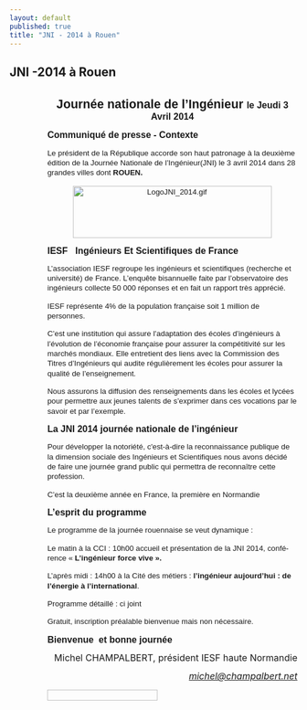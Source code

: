 ```yaml
---
layout: default
published: true
title: "JNI - 2014 à Rouen"
---
```


## JNI -2014 à Rouen

<body lang=FR link=blue vlink=purple style='tab-interval:35.4pt'>

<div class=WordSection1>

<p class=MsoNormal style='margin-top:0cm;margin-right:0cm;margin-bottom:0cm;
margin-left:63.8pt;margin-bottom:.0001pt;line-height:normal'><span
style='font-size:10.0pt;font-family:"Helvetica","sans-serif";mso-fareast-font-family:
"Times New Roman";mso-fareast-language:FR'><o:p>&nbsp;</o:p></span></p>

<p class=MsoNormal align=center style='margin-top:0cm;margin-right:0cm;
margin-bottom:0cm;margin-left:49.65pt;margin-bottom:.0001pt;text-align:center;
line-height:normal'><b><span style='font-size:16.0pt;font-family:"Arial","sans-serif";
mso-fareast-font-family:"Times New Roman";mso-fareast-language:FR'>Journ&eacute;e
nationale de l&#8217;Ing&eacute;nieur </span></b><b><span style='font-size:
12.0pt;font-family:"Arial","sans-serif";mso-fareast-font-family:"Times New Roman";
mso-fareast-language:FR'>le Jeudi 3 Avril 2014</span></b><b><span
style='font-size:16.0pt;font-family:"Arial","sans-serif";mso-fareast-font-family:
"Times New Roman";mso-fareast-language:FR'><o:p></o:p></span></b></p>

<p class=MsoNormal style='mso-margin-top-alt:auto;mso-margin-bottom-alt:auto;
margin-left:49.65pt;line-height:13.0pt'><b><span style='font-size:12.0pt;
font-family:"Arial","sans-serif";mso-fareast-font-family:"Times New Roman";
mso-fareast-language:FR'>Communiqu&eacute; de presse - Contexte<o:p></o:p></span></b></p>

<p class=MsoNormal style='mso-margin-top-alt:auto;mso-margin-bottom-alt:auto;
margin-left:49.65pt;line-height:13.0pt'><span style='font-size:10.0pt;
font-family:"Arial","sans-serif";mso-fareast-font-family:"Times New Roman";
mso-fareast-language:FR;mso-bidi-font-weight:bold'>Le pr&eacute;sident de la
R&eacute;publique accorde son haut patronage &agrave; la deuxi&egrave;me
&eacute;dition de la Journ&eacute;e Nationale de l&#8217;Ing&eacute;nieur(JNI)
le 3 avril 2014 dans 28 grandes villes dont <b>ROUEN.</b><o:p></o:p></span></p>

<p class=MsoNormal align=center style='mso-margin-top-alt:auto;mso-margin-bottom-alt:
auto;margin-left:49.65pt;text-align:center;line-height:13.0pt'><span
style='font-size:10.0pt;font-family:"Arial","sans-serif";mso-fareast-font-family:
"Times New Roman";mso-fareast-language:FR;mso-no-proof:yes'><!--[if gte vml 1]><v:shapetype
 id="_x0000_t75" coordsize="21600,21600" o:spt="75" o:preferrelative="t"
 path="m@4@5l@4@11@9@11@9@5xe" filled="f" stroked="f">
 <v:stroke joinstyle="miter"/>
 <v:formulas>
  <v:f eqn="if lineDrawn pixelLineWidth 0"/>
  <v:f eqn="sum @0 1 0"/>
  <v:f eqn="sum 0 0 @1"/>
  <v:f eqn="prod @2 1 2"/>
  <v:f eqn="prod @3 21600 pixelWidth"/>
  <v:f eqn="prod @3 21600 pixelHeight"/>
  <v:f eqn="sum @0 0 1"/>
  <v:f eqn="prod @6 1 2"/>
  <v:f eqn="prod @7 21600 pixelWidth"/>
  <v:f eqn="sum @8 21600 0"/>
  <v:f eqn="prod @7 21600 pixelHeight"/>
  <v:f eqn="sum @10 21600 0"/>
 </v:formulas>
 <v:path o:extrusionok="f" gradientshapeok="t" o:connecttype="rect"/>
 <o:lock v:ext="edit" aspectratio="t"/>
</v:shapetype><v:shape id="Image_x0020_1" o:spid="_x0000_i1026" type="#_x0000_t75"
 alt="LogoJNI_2014.gif" style='width:261pt;height:68.25pt;visibility:visible;
 mso-wrap-style:square'>
 <v:imagedata src="20140225JNIrouenjeudi3avril2014Communiquedepresse_fichiers/image001.gif"
  o:title="LogoJNI_2014"/>
</v:shape><![endif]--><![if !vml]><img width=348 height=91
src="20140225JNIrouenjeudi3avril2014Communiquedepresse_fichiers/image002.jpg"
alt="LogoJNI_2014.gif" v:shapes="Image_x0020_1"><![endif]></span><span
style='font-size:10.0pt;font-family:"Arial","sans-serif";mso-fareast-font-family:
"Times New Roman";mso-fareast-language:FR;mso-bidi-font-weight:bold'><o:p></o:p></span></p>

<p class=MsoNormal style='mso-margin-top-alt:auto;mso-margin-bottom-alt:auto;
margin-left:49.65pt;line-height:13.0pt'><b><span style='font-size:12.0pt;
font-family:"Arial","sans-serif";mso-fareast-font-family:"Times New Roman";
mso-fareast-language:FR'>IESF<span style='mso-spacerun:yes'>&nbsp;&nbsp;
</span>Ing&eacute;nieurs Et Scientifiques de France<o:p></o:p></span></b></p>

<p class=MsoNormal style='mso-margin-top-alt:auto;mso-margin-bottom-alt:auto;
margin-left:49.65pt;line-height:13.0pt'><span style='font-size:10.0pt;
font-family:"Arial","sans-serif";mso-fareast-font-family:"Times New Roman";
mso-fareast-language:FR;mso-bidi-font-weight:bold'>L&#8217;association IESF
regroupe les ing&eacute;nieurs et scientifiques (recherche et
universit&eacute;) de France. L&#8217;enqu&ecirc;te bisannuelle faite par
l&#8217;observatoire des ing&eacute;nieurs collecte 50&nbsp;000 r&eacute;ponses
et en fait un rapport tr&egrave;s appr&eacute;ci&eacute;.<o:p></o:p></span></p>

<p class=MsoNormal style='mso-margin-top-alt:auto;mso-margin-bottom-alt:auto;
margin-left:49.65pt;line-height:13.0pt'><span style='font-size:10.0pt;
font-family:"Arial","sans-serif";mso-fareast-font-family:"Times New Roman";
mso-fareast-language:FR;mso-bidi-font-weight:bold'>IESF repr&eacute;sente 4% de
la population fran&ccedil;aise soit 1 million de personnes.<o:p></o:p></span></p>

<p class=MsoNormal style='mso-margin-top-alt:auto;mso-margin-bottom-alt:auto;
margin-left:49.65pt;line-height:13.0pt'><span style='font-size:10.0pt;
font-family:"Arial","sans-serif";mso-fareast-font-family:"Times New Roman";
mso-fareast-language:FR;mso-bidi-font-weight:bold'>C&#8217;est une institution
qui assure l&#8217;adaptation des &eacute;coles d&#8217;ing&eacute;nieurs
&agrave; l&#8217;&eacute;volution de l&#8217;&eacute;conomie fran&ccedil;aise
pour assurer la comp&eacute;titivit&eacute; sur les march&eacute;s mondiaux.
Elle entretient des liens avec la Commission des Titres
d&#8217;Ing&eacute;nieurs qui audite r&eacute;guli&egrave;rement les
&eacute;coles pour assurer la qualit&eacute; de l&#8217;enseignement.<o:p></o:p></span></p>

<p class=MsoNormal style='mso-margin-top-alt:auto;mso-margin-bottom-alt:auto;
margin-left:49.65pt;line-height:13.0pt'><span style='font-size:10.0pt;
font-family:"Arial","sans-serif";mso-fareast-font-family:"Times New Roman";
mso-fareast-language:FR;mso-bidi-font-weight:bold'>Nous assurons la diffusion
des renseignements dans les &eacute;coles et lyc&eacute;es pour permettre aux
jeunes talents de s&#8217;exprimer dans ces vocations par le savoir et par
l&#8217;exemple.<o:p></o:p></span></p>

<p class=MsoNormal style='mso-margin-top-alt:auto;mso-margin-bottom-alt:auto;
margin-left:49.65pt;line-height:13.0pt'><b><span style='font-size:12.0pt;
font-family:"Arial","sans-serif";mso-fareast-font-family:"Times New Roman";
mso-fareast-language:FR'>La JNI 2014 journ&eacute;e nationale de
l&#8217;ing&eacute;nieur<o:p></o:p></span></b></p>

<p class=MsoNormal style='mso-margin-top-alt:auto;mso-margin-bottom-alt:auto;
margin-left:49.65pt;line-height:13.0pt'><span style='font-size:10.0pt;
font-family:"Arial","sans-serif";mso-fareast-font-family:"Times New Roman";
mso-fareast-language:FR;mso-bidi-font-weight:bold'>Pour d&eacute;velopper la
notori&eacute;t&eacute;, c'est-&agrave;-dire la reconnaissance publique de la
dimension sociale des Ing&eacute;nieurs et Scientifiques nous avons
d&eacute;cid&eacute; de faire une journ&eacute;e grand public qui permettra de
reconna&icirc;tre cette profession.<o:p></o:p></span></p>

<p class=MsoNormal style='mso-margin-top-alt:auto;mso-margin-bottom-alt:auto;
margin-left:49.65pt;line-height:13.0pt'><span style='font-size:10.0pt;
font-family:"Arial","sans-serif";mso-fareast-font-family:"Times New Roman";
mso-fareast-language:FR;mso-bidi-font-weight:bold'>C&#8217;est la
deuxi&egrave;me ann&eacute;e en France, la premi&egrave;re en Normandie<o:p></o:p></span></p>

<p class=MsoNormal style='mso-margin-top-alt:auto;mso-margin-bottom-alt:auto;
margin-left:49.65pt;line-height:13.0pt'><b><span style='font-size:12.0pt;
font-family:"Arial","sans-serif";mso-fareast-font-family:"Times New Roman";
mso-fareast-language:FR'>L&#8217;esprit du programme<o:p></o:p></span></b></p>

<p class=MsoNormal style='mso-margin-top-alt:auto;mso-margin-bottom-alt:auto;
margin-left:49.65pt;line-height:13.0pt'><span style='font-size:10.0pt;
font-family:"Arial","sans-serif";mso-fareast-font-family:"Times New Roman";
mso-fareast-language:FR;mso-bidi-font-weight:bold'>Le programme de la
journ&eacute;e rouennaise se veut dynamique&nbsp;:<o:p></o:p></span></p>

<p class=MsoNormal style='mso-margin-top-alt:auto;mso-margin-bottom-alt:auto;
margin-left:49.65pt;line-height:13.0pt'><span style='font-size:10.0pt;
font-family:"Arial","sans-serif";mso-fareast-font-family:"Times New Roman";
mso-fareast-language:FR;mso-bidi-font-weight:bold'>Le matin&nbsp;&agrave; la
CCI : 10h00 accueil et pr&eacute;sentation de la JNI 2014, conf&eacute;rence
&laquo;&nbsp;<b>L&#8217;ing&eacute;nieur force vive&nbsp;&raquo;.</b><o:p></o:p></span></p>

<p class=MsoNormal style='mso-margin-top-alt:auto;mso-margin-bottom-alt:auto;
margin-left:49.65pt;line-height:13.0pt'><span style='font-size:10.0pt;
font-family:"Arial","sans-serif";mso-fareast-font-family:"Times New Roman";
mso-fareast-language:FR;mso-bidi-font-weight:bold'>L&#8217;apr&egrave;s
midi&nbsp;: 14h00 &agrave; la Cit&eacute; des m&eacute;tiers&nbsp;: <b>l&#8217;ing&eacute;nieur
aujourd&#8217;hui&nbsp;: de l&#8217;&eacute;nergie &agrave;
l&#8217;international</b>.<o:p></o:p></span></p>

<p class=MsoNormal style='mso-margin-top-alt:auto;mso-margin-bottom-alt:auto;
margin-left:49.65pt;line-height:13.0pt'><span style='font-size:10.0pt;
font-family:"Arial","sans-serif";mso-fareast-font-family:"Times New Roman";
mso-fareast-language:FR;mso-bidi-font-weight:bold'>Programme
d&eacute;taill&eacute;&nbsp;: ci joint<o:p></o:p></span></p>

<p class=MsoNormal style='mso-margin-top-alt:auto;mso-margin-bottom-alt:auto;
margin-left:49.65pt;line-height:13.0pt'><span style='font-size:10.0pt;
font-family:"Arial","sans-serif";mso-fareast-font-family:"Times New Roman";
mso-fareast-language:FR;mso-bidi-font-weight:bold'>Gratuit, inscription
pr&eacute;alable bienvenue mais non n&eacute;cessaire.<o:p></o:p></span></p>

<p class=MsoNormal style='mso-margin-top-alt:auto;mso-margin-bottom-alt:auto;
margin-left:49.65pt;line-height:13.0pt'><b><span style='font-size:12.0pt;
font-family:"Arial","sans-serif";mso-fareast-font-family:"Times New Roman";
mso-fareast-language:FR'>Bienvenue<span style='mso-spacerun:yes'>&nbsp;
</span>et bonne journ&eacute;e<span
style='mso-spacerun:yes'>&nbsp;&nbsp;&nbsp;&nbsp;&nbsp;&nbsp;&nbsp;&nbsp;&nbsp;&nbsp;&nbsp;&nbsp;&nbsp;&nbsp;&nbsp;&nbsp;&nbsp;&nbsp;&nbsp;&nbsp;&nbsp;&nbsp;&nbsp;&nbsp;&nbsp;
</span><o:p></o:p></span></b></p>

<p class=MsoNormal align=right style='margin-left:49.65pt;text-align:right'><span
style='font-size:12.0pt;line-height:115%'>Michel CHAMPALBERT, pr&eacute;sident
IESF haute Normandie<o:p></o:p></span></p>

<p class=MsoNormal align=right style='margin-left:49.65pt;text-align:right'><i
style='mso-bidi-font-style:normal'><span style='font-size:12.0pt;line-height:
115%'><a href="mailto:michel@champalbert.net">michel@champalbert.net</a><o:p></o:p></span></i></p>

<p class=MsoNormal style='margin-left:49.65pt'><span style='font-size:13.5pt;
line-height:115%;font-family:"Helvetica","sans-serif";mso-fareast-font-family:
"Times New Roman";mso-fareast-language:FR;mso-no-proof:yes'><!--[if gte vml 1]><v:shape
 id="Image_x0020_0" o:spid="_x0000_i1025" type="#_x0000_t75" alt="IESF Haute Normandie bandeau.jpg"
 style='width:144.75pt;height:14.25pt;visibility:visible;mso-wrap-style:square'>
 <v:imagedata src="20140225JNIrouenjeudi3avril2014Communiquedepresse_fichiers/image003.jpg"
  o:title="IESF Haute Normandie bandeau"/>
</v:shape><![endif]--><![if !vml]><img border=0 width=193 height=19
![MiniEntêteLettre.gif](///media/MiniEntêteLettre.gif)
alt v:shapes="Image_x0020_0"><![endif]></span><i
style='mso-bidi-font-style:normal'><span style='font-size:12.0pt;line-height:
115%'><o:p></o:p></span></i></p>

</div>

</body>